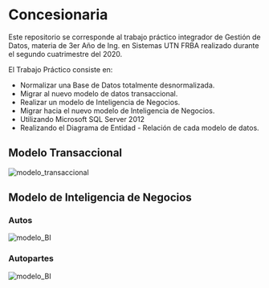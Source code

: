 # Concesionaria


Este repositorio se corresponde al trabajo práctico integrador de Gestión de Datos, materia de 3er Año de Ing. en Sistemas UTN FRBA realizado durante el segundo cuatrimestre del 2020.

El Trabajo Práctico consiste en:

- Normalizar una Base de Datos totalmente desnormalizada.
- Migrar al nuevo modelo de datos transaccional.
- Realizar un modelo de Inteligencia de Negocios.
- Migrar hacia el nuevo modelo de Inteligencia de Negocios.
- Utilizando Microsoft SQL Server 2012
- Realizando el Diagrama de Entidad - Relación de cada modelo de datos.


## Modelo Transaccional

![modelo_transaccional](https://github.com/SwaXTech/Concesionaria/blob/master/images/DER%20-%20Modelo%20Transaccional.png)


## Modelo de Inteligencia de Negocios

### Autos

![modelo_BI](https://github.com/SwaXTech/Concesionaria/blob/master/images/DER%20-%20BI%20-%20Autos.png)

### Autopartes

![modelo_BI](https://github.com/SwaXTech/Concesionaria/blob/master/images/DER%20-%20BI%20%20-%20Autopartes.png)
